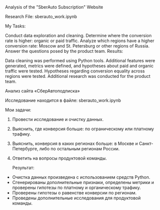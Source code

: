 Analysis of the "SberAuto Subscription" Website

Research File: sberauto_work.ipynb

My Tasks:

Conduct data exploration and cleaning.
Determine where the conversion rate is higher: organic or paid traffic.
Analyze which regions have a higher conversion rate: Moscow and St. Petersburg or other regions of Russia.
Answer the questions posed by the product team.
Results:

Data cleaning was performed using Python tools.
Additional features were generated, metrics were defined, and hypotheses about paid and organic traffic were tested.
Hypotheses regarding conversion equality across regions were tested.
Additional research was conducted for the product team.

Анализ сайта «СберАвтоподписка»  

Исследование находится в файле: sberauto_work.ipynb

Мои задачи:
1) Провести исследование и очистку данных.  
2) Выяснить, где конверсия больше: по ограническому или платному трафику.  
3) Выяснить, конверсия в каких регионах больше: в Москве и Санкт-Петербурге, либо по остальным регионам России.
4) Ответить на вопросы продуктовой команды.



   Результат:
- Очистка данных произведена с использованием средств Python.
- Сгенерированы дополнительные признаки, определены метрики и проверены гипотезы по платному и органическому трафику.
-  Проверены гипотезы о равенстве конверсии по регионам.
-  Проведены дополнительные исследования для продуктовой команды.
